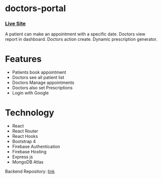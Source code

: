 # doctors-portal
### [Live Site](https://doctors-portal-cc647.web.app/) 
A patient can make an appointment with a specific date. Doctors view report in dashboard. Doctors action create. Dynamic prescription generator.

# Features 
- Patients book appointment
- Doctors see all patient list
- Doctors Manage appointments
- Doctors also set Prescriptions
- Login with Google

# Technology
- React
- React Router
- React Hooks 
- Bootstrap 4
- Firebase Authentication
- Firebase Hosting
- Express js
- MongoDB Atlas

Backend Repository: [link](https://github.com/shahnewaz171/doctors-portal-server)






